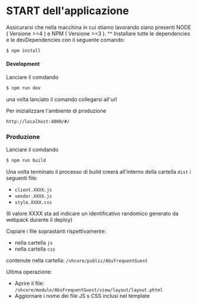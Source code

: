 
# START dell'applicazione

Assicurarsi che nella macchina in cui stiamo lavorando siano presenti NODE ( Versione >=4 ) e NPM ( Versione >=3 ).
^^
Installare tutte le dependencies e le devDependencies con il seguente comando:
```sh
$ npm install
```
#### Development 
Lanciare il comdando 
```sh
$ npm run dev
```
una volta lanciato il comando collegarsi all'url 

Per inizializzare l'ambiente di produzione 
```sh
http://localhost:4000/#/
```


### Produzione
Lanciare il comdando 
```sh
$ npm run build
```
Una volta terminato il processo di build creerà all'interno della cartella `dist` i seguenti file:

* `client.XXXX.js`
* `vendor.XXXX.js`
* `style.XXXX.css`

(Il valore XXXX sta ad indicare un identificativo randomico generato da webpack durante il deploy)

Copiare i file soprastanti rispettivamente:

* nella cartella `js`
* nella cartella `css`

contenute nella cartella: `/shcore/public/AbsFrequentGuest`

Ultima operazione:

* Aprire il file: `/shcore/module/AbsFrequentGuest/view/layout/layout.phtml`
* Aggiornare i nome dei file JS s CSS inclusi nel template



